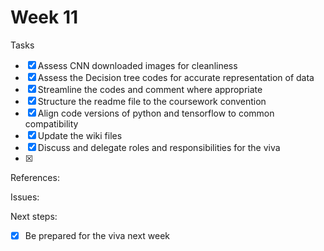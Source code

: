 # Week 11

Tasks
- [X] Assess CNN downloaded images for cleanliness
- [X] Assess the Decision tree codes for accurate representation of data
- [X] Streamline the codes and comment where appropriate
- [X] Structure the readme file to the coursework convention
- [X] Align code versions of python and tensorflow to common compatibility
- [X] Update the wiki files
- [X] Discuss and delegate roles and responsibilities for the viva
- [X]

References:


Issues:


Next steps:
- [X] Be prepared for the viva next week
